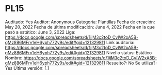 # PL15

Auditado: Yes
Auditor: Anonymous
Categoría: Plantillas
Fecha de creación: May 20, 2022
Fecha de última modificación: June 4, 2022
Fecha en la que pasó a estático: June 3, 2022
Liga: https://docs.google.com/spreadsheets/d/1ijM3c2toD_CvIW2xA5B-gMz8B6MFrv1eH6yph772y9s/edit#gid=121329811
Link auditoría: https://docs.google.com/spreadsheets/d/1ijM3c2toD_CvIW2xA5B-gMz8B6MFrv1eH6yph772y9s/edit#gid=121329811
Nivel o status: Estático
Nombre: https://docs.google.com/spreadsheets/d/1ijM3c2toD_CvIW2xA5B-gMz8B6MFrv1eH6yph772y9s/edit#gid=121329811
Resuelto?: No
Se utiliza?: Yes
Última versión: 1.1